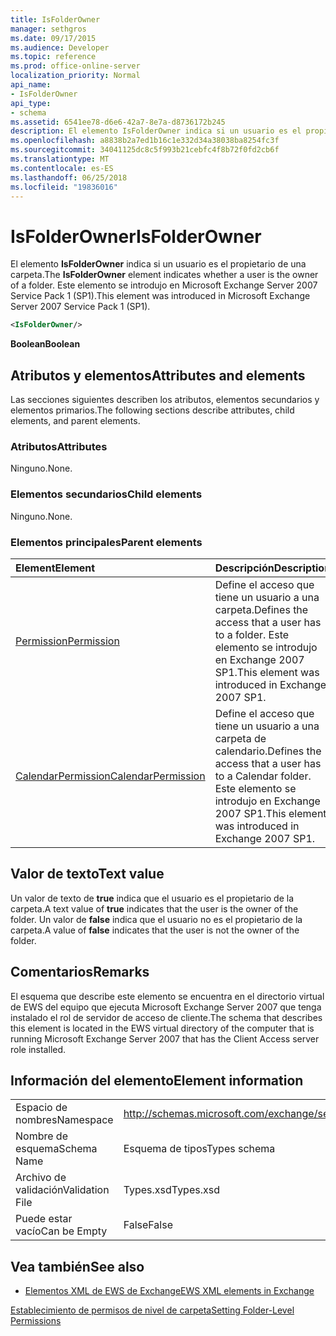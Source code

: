 ```yaml
---
title: IsFolderOwner
manager: sethgros
ms.date: 09/17/2015
ms.audience: Developer
ms.topic: reference
ms.prod: office-online-server
localization_priority: Normal
api_name:
- IsFolderOwner
api_type:
- schema
ms.assetid: 6541ee78-d6e6-42a7-8e7a-d8736172b245
description: El elemento IsFolderOwner indica si un usuario es el propietario de una carpeta. Este elemento se introdujo en Microsoft Exchange Server 2007 Service Pack 1 (SP1).
ms.openlocfilehash: a8838b2a7ed1b16c1e332d34a38038ba8254fc3f
ms.sourcegitcommit: 34041125dc8c5f993b21cebfc4f8b72f0fd2cb6f
ms.translationtype: MT
ms.contentlocale: es-ES
ms.lasthandoff: 06/25/2018
ms.locfileid: "19836016"
---
```

# <a name="isfolderowner"></a><span data-ttu-id="843cb-104">IsFolderOwner</span><span class="sxs-lookup"><span data-stu-id="843cb-104">IsFolderOwner</span></span>

<span data-ttu-id="843cb-105">El elemento **IsFolderOwner** indica si un usuario es el propietario de una carpeta.</span><span class="sxs-lookup"><span data-stu-id="843cb-105">The **IsFolderOwner** element indicates whether a user is the owner of a folder.</span></span> <span data-ttu-id="843cb-106">Este elemento se introdujo en Microsoft Exchange Server 2007 Service Pack 1 (SP1).</span><span class="sxs-lookup"><span data-stu-id="843cb-106">This element was introduced in Microsoft Exchange Server 2007 Service Pack 1 (SP1).</span></span> 
  
```xml
<IsFolderOwner/>
```

 <span data-ttu-id="843cb-107">**Boolean**</span><span class="sxs-lookup"><span data-stu-id="843cb-107">**Boolean**</span></span>
## <a name="attributes-and-elements"></a><span data-ttu-id="843cb-108">Atributos y elementos</span><span class="sxs-lookup"><span data-stu-id="843cb-108">Attributes and elements</span></span>

<span data-ttu-id="843cb-109">Las secciones siguientes describen los atributos, elementos secundarios y elementos primarios.</span><span class="sxs-lookup"><span data-stu-id="843cb-109">The following sections describe attributes, child elements, and parent elements.</span></span>
  
### <a name="attributes"></a><span data-ttu-id="843cb-110">Atributos</span><span class="sxs-lookup"><span data-stu-id="843cb-110">Attributes</span></span>

<span data-ttu-id="843cb-111">Ninguno.</span><span class="sxs-lookup"><span data-stu-id="843cb-111">None.</span></span>
  
### <a name="child-elements"></a><span data-ttu-id="843cb-112">Elementos secundarios</span><span class="sxs-lookup"><span data-stu-id="843cb-112">Child elements</span></span>

<span data-ttu-id="843cb-113">Ninguno.</span><span class="sxs-lookup"><span data-stu-id="843cb-113">None.</span></span>
  
### <a name="parent-elements"></a><span data-ttu-id="843cb-114">Elementos principales</span><span class="sxs-lookup"><span data-stu-id="843cb-114">Parent elements</span></span>

|<span data-ttu-id="843cb-115">**Element**</span><span class="sxs-lookup"><span data-stu-id="843cb-115">**Element**</span></span>|<span data-ttu-id="843cb-116">**Descripción**</span><span class="sxs-lookup"><span data-stu-id="843cb-116">**Description**</span></span>|
|:-----|:-----|
|[<span data-ttu-id="843cb-117">Permission</span><span class="sxs-lookup"><span data-stu-id="843cb-117">Permission</span></span>](permission.md) <br/> |<span data-ttu-id="843cb-118">Define el acceso que tiene un usuario a una carpeta.</span><span class="sxs-lookup"><span data-stu-id="843cb-118">Defines the access that a user has to a folder.</span></span> <span data-ttu-id="843cb-119">Este elemento se introdujo en Exchange 2007 SP1.</span><span class="sxs-lookup"><span data-stu-id="843cb-119">This element was introduced in Exchange 2007 SP1.</span></span>  <br/> |
|[<span data-ttu-id="843cb-120">CalendarPermission</span><span class="sxs-lookup"><span data-stu-id="843cb-120">CalendarPermission</span></span>](calendarpermission.md) <br/> |<span data-ttu-id="843cb-121">Define el acceso que tiene un usuario a una carpeta de calendario.</span><span class="sxs-lookup"><span data-stu-id="843cb-121">Defines the access that a user has to a Calendar folder.</span></span> <span data-ttu-id="843cb-122">Este elemento se introdujo en Exchange 2007 SP1.</span><span class="sxs-lookup"><span data-stu-id="843cb-122">This element was introduced in Exchange 2007 SP1.</span></span>  <br/> |
   
## <a name="text-value"></a><span data-ttu-id="843cb-123">Valor de texto</span><span class="sxs-lookup"><span data-stu-id="843cb-123">Text value</span></span>

<span data-ttu-id="843cb-124">Un valor de texto de **true** indica que el usuario es el propietario de la carpeta.</span><span class="sxs-lookup"><span data-stu-id="843cb-124">A text value of **true** indicates that the user is the owner of the folder.</span></span> <span data-ttu-id="843cb-125">Un valor de **false** indica que el usuario no es el propietario de la carpeta.</span><span class="sxs-lookup"><span data-stu-id="843cb-125">A value of **false** indicates that the user is not the owner of the folder.</span></span> 
  
## <a name="remarks"></a><span data-ttu-id="843cb-126">Comentarios</span><span class="sxs-lookup"><span data-stu-id="843cb-126">Remarks</span></span>

<span data-ttu-id="843cb-127">El esquema que describe este elemento se encuentra en el directorio virtual de EWS del equipo que ejecuta Microsoft Exchange Server 2007 que tenga instalado el rol de servidor de acceso de cliente.</span><span class="sxs-lookup"><span data-stu-id="843cb-127">The schema that describes this element is located in the EWS virtual directory of the computer that is running Microsoft Exchange Server 2007 that has the Client Access server role installed.</span></span>
  
## <a name="element-information"></a><span data-ttu-id="843cb-128">Información del elemento</span><span class="sxs-lookup"><span data-stu-id="843cb-128">Element information</span></span>

|||
|:-----|:-----|
|<span data-ttu-id="843cb-129">Espacio de nombres</span><span class="sxs-lookup"><span data-stu-id="843cb-129">Namespace</span></span>  <br/> |http://schemas.microsoft.com/exchange/services/2006/types  <br/> |
|<span data-ttu-id="843cb-130">Nombre de esquema</span><span class="sxs-lookup"><span data-stu-id="843cb-130">Schema Name</span></span>  <br/> |<span data-ttu-id="843cb-131">Esquema de tipos</span><span class="sxs-lookup"><span data-stu-id="843cb-131">Types schema</span></span>  <br/> |
|<span data-ttu-id="843cb-132">Archivo de validación</span><span class="sxs-lookup"><span data-stu-id="843cb-132">Validation File</span></span>  <br/> |<span data-ttu-id="843cb-133">Types.xsd</span><span class="sxs-lookup"><span data-stu-id="843cb-133">Types.xsd</span></span>  <br/> |
|<span data-ttu-id="843cb-134">Puede estar vacío</span><span class="sxs-lookup"><span data-stu-id="843cb-134">Can be Empty</span></span>  <br/> |<span data-ttu-id="843cb-135">False</span><span class="sxs-lookup"><span data-stu-id="843cb-135">False</span></span>  <br/> |
   
## <a name="see-also"></a><span data-ttu-id="843cb-136">Vea también</span><span class="sxs-lookup"><span data-stu-id="843cb-136">See also</span></span>



- [<span data-ttu-id="843cb-137">Elementos XML de EWS de Exchange</span><span class="sxs-lookup"><span data-stu-id="843cb-137">EWS XML elements in Exchange</span></span>](ews-xml-elements-in-exchange.md)


[<span data-ttu-id="843cb-138">Establecimiento de permisos de nivel de carpeta</span><span class="sxs-lookup"><span data-stu-id="843cb-138">Setting Folder-Level Permissions</span></span>](http://msdn.microsoft.com/library/c7530e86-5112-401c-b10a-9c054ae59f07%28Office.15%29.aspx)

